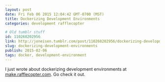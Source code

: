 ```yaml
---
layout: post
date: Fri Feb 06 2015 12:04:42 GMT-0700 (MST)
title: Dockerizing Development Environments
categories: development rafflecopter

# Old tumblr stuff
id: 110268202956
link: http://joneisen.tumblr.com/post/110268202956/dockerizing-development-environments
slug: dockerizing-development-environments
publish: 2015-02-06
tags: docker, development-environment
---
```



I just wrote about dockerizing development environments at [make.rafflecopter.com](http://make.rafflecopter.com/dockerizing-development-environments.html). Go check it out.

